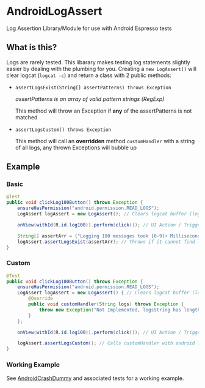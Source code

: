 # AndroidLogAssert
Log Assertion Library/Module for use with Android Espresso tests

## What is this?
Logs are rarely tested. This libarary makes testing log statements slightly easier by dealing with the plumbing for you.
Creating a `new LogAssert()` will clear logcat (`logcat -c`) and return a class with 2 public methods:
- `assertLogsExist(String[] assertPatterns) throws Exception`

  *assertPatterns is an array of valid pattern strings (RegExp)*

  This method will throw an Exception if **any** of the assertPatterns is not matched
  
- `assertLogsCustom() throws Exception`

  This method will call an **overridden** method `customHandler` with a string of all logs, any thrown Exceptions will bubble up

## Example

### Basic
```java
@Test
public void clickLog100Button() throws Exception {
    ensureHasPermission("android.permission.READ_LOGS");
    LogAssert logAssert = new LogAssert(); // Clears logcat buffer (logcat -c)

    onView(withId(R.id.log100)).perform(click()); // UI Action / Trigger logs

    String[] assertArr = {"Logging 100 messages took [0-9]+ Milliseconds"};
    logAssert.assertLogsExist(assertArr); // Throws if it cannot find log messages matching all assertArr patterns
}
```

### Custom

```java
@Test
public void clickLog100Button() throws Exception {
    ensureHasPermission("android.permission.READ_LOGS");
    LogAssert logAssert = new LogAssert() { // Clears logcat buffer (logcat -c)
        @Override
        public void customHandler(String logs) throws Exception {
            throw new Exception("Not Implemented, logsString has length: [" + logs.length() + "]");
        }
    };

    onView(withId(R.id.log100)).perform(click()); // UI Action / Trigger logs

    logAssert.assertLogsCustom(); // Calls customHandler with android logs
}
```

### Working Example
See [AndroidCrashDummy](https://github.com/ISNIT0/AndroidCrashDummy) and associated tests for a working example.
